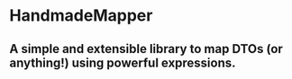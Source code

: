 # HandmadeMapper
## A simple and extensible library to map DTOs (or anything!) using powerful expressions.

